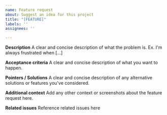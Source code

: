 ```yaml
---
name: Feature request
about: Suggest an idea for this project
title: "[FEATURE]"
labels: ''
assignees: ''

---
```


**Description**
A clear and concise description of what the problem is. Ex. I'm always frustrated when [...]

**Acceptance criteria**
A clear and concise description of what you want to happen.

**Pointers / Solutions**
A clear and concise description of any alternative solutions or features you've considered.

**Additional context**
Add any other context or screenshots about the feature request here.

**Related issues**
Reference related issues here
